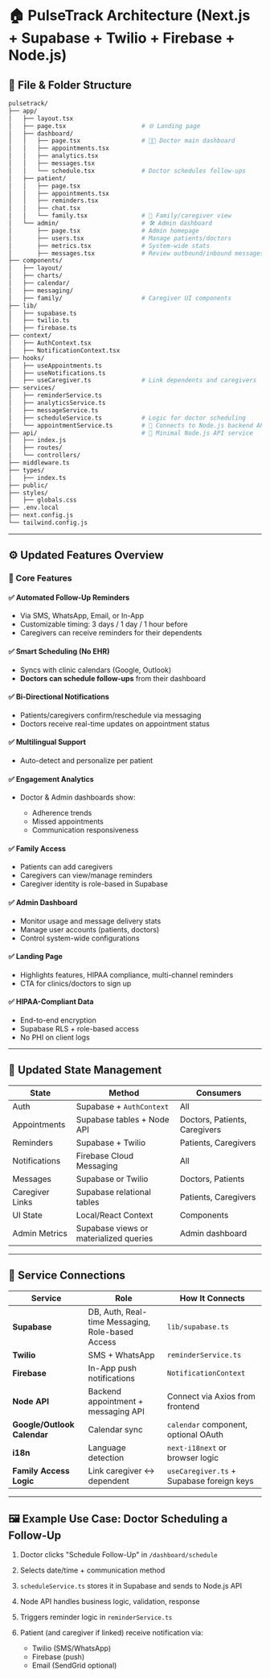 # 🏠 PulseTrack Architecture (Next.js + Supabase + Twilio + Firebase + Node.js)

## 📁 File & Folder Structure

```bash
pulsetrack/
├── app/
│   ├── layout.tsx
│   ├── page.tsx                     # 🌐 Landing page
│   ├── dashboard/
│   │   ├── page.tsx                 # 👨‍⚕️ Doctor main dashboard
│   │   ├── appointments.tsx
│   │   ├── analytics.tsx
│   │   ├── messages.tsx
│   │   └── schedule.tsx             # Doctor schedules follow-ups
│   ├── patient/
│   │   ├── page.tsx
│   │   ├── appointments.tsx
│   │   ├── reminders.tsx
│   │   ├── chat.tsx
│   │   └── family.tsx               # 💪 Family/caregiver view
│   └── admin/                       # 🛠️ Admin dashboard
│       ├── page.tsx                 # Admin homepage
│       ├── users.tsx                # Manage patients/doctors
│       ├── metrics.tsx              # System-wide stats
│       ├── messages.tsx             # Review outbound/inbound messages
├── components/
│   ├── layout/
│   ├── charts/
│   ├── calendar/
│   ├── messaging/
│   ├── family/                      # Caregiver UI components
├── lib/
│   ├── supabase.ts
│   ├── twilio.ts
│   ├── firebase.ts
├── context/
│   ├── AuthContext.tsx
│   ├── NotificationContext.tsx
├── hooks/
│   ├── useAppointments.ts
│   ├── useNotifications.ts
│   ├── useCaregiver.ts              # Link dependents and caregivers
├── services/
│   ├── reminderService.ts
│   ├── analyticsService.ts
│   ├── messageService.ts
│   ├── scheduleService.ts           # Logic for doctor scheduling
│   └── appointmentService.ts        # 🚀 Connects to Node.js backend API
├── api/                             # 🧐 Minimal Node.js API service
│   ├── index.js
│   ├── routes/
│   └── controllers/
├── middleware.ts
├── types/
│   ├── index.ts
├── public/
├── styles/
│   ├── globals.css
├── .env.local
├── next.config.js
└── tailwind.config.js
```

---

## ⚙️ Updated Features Overview

### 🌟 Core Features

#### ✅ **Automated Follow-Up Reminders**

* Via SMS, WhatsApp, Email, or In-App
* Customizable timing: 3 days / 1 day / 1 hour before
* Caregivers can receive reminders for their dependents

#### ✅ **Smart Scheduling (No EHR)**

* Syncs with clinic calendars (Google, Outlook)
* **Doctors can schedule follow-ups** from their dashboard

#### ✅ **Bi-Directional Notifications**

* Patients/caregivers confirm/reschedule via messaging
* Doctors receive real-time updates on appointment status

#### ✅ **Multilingual Support**

* Auto-detect and personalize per patient

#### ✅ **Engagement Analytics**

* Doctor & Admin dashboards show:

  * Adherence trends
  * Missed appointments
  * Communication responsiveness

#### ✅ **Family Access**

* Patients can add caregivers
* Caregivers can view/manage reminders
* Caregiver identity is role-based in Supabase

#### ✅ **Admin Dashboard**

* Monitor usage and message delivery stats
* Manage user accounts (patients, doctors)
* Control system-wide configurations

#### ✅ **Landing Page**

* Highlights features, HIPAA compliance, multi-channel reminders
* CTA for clinics/doctors to sign up

#### ✅ **HIPAA-Compliant Data**

* End-to-end encryption
* Supabase RLS + role-based access
* No PHI on client logs

---

## 🧠 Updated State Management

| State           | Method                                 | Consumers                     |
| --------------- | -------------------------------------- | ----------------------------- |
| Auth            | Supabase + `AuthContext`               | All                           |
| Appointments    | Supabase tables + Node API             | Doctors, Patients, Caregivers |
| Reminders       | Supabase + Twilio                      | Patients, Caregivers          |
| Notifications   | Firebase Cloud Messaging               | All                           |
| Messages        | Supabase or Twilio                     | Doctors, Patients             |
| Caregiver Links | Supabase relational tables             | Patients, Caregivers          |
| UI State        | Local/React Context                    | Components                    |
| Admin Metrics   | Supabase views or materialized queries | Admin dashboard               |

---

## 🔌 Service Connections

| Service                     | Role                                             | How It Connects                           |
| --------------------------- | ------------------------------------------------ | ----------------------------------------- |
| **Supabase**                | DB, Auth, Real-time Messaging, Role-based Access | `lib/supabase.ts`                         |
| **Twilio**                  | SMS + WhatsApp                                   | `reminderService.ts`                      |
| **Firebase**                | In-App push notifications                        | `NotificationContext`                     |
| **Node API**                | Backend appointment + messaging API              | Connect via Axios from frontend           |
| **Google/Outlook Calendar** | Calendar sync                                    | `calendar` component, optional OAuth      |
| **i18n**                    | Language detection                               | `next-i18next` or browser logic           |
| **Family Access Logic**     | Link caregiver ↔ dependent                       | `useCaregiver.ts` + Supabase foreign keys |

---

## 🖼️ Example Use Case: Doctor Scheduling a Follow-Up

1. Doctor clicks "Schedule Follow-Up" in `/dashboard/schedule`
2. Selects date/time + communication method
3. `scheduleService.ts` stores it in Supabase and sends to Node.js API
4. Node API handles business logic, validation, response
5. Triggers reminder logic in `reminderService.ts`
6. Patient (and caregiver if linked) receive notification via:

   * Twilio (SMS/WhatsApp)
   * Firebase (push)
   * Email (SendGrid optional)
